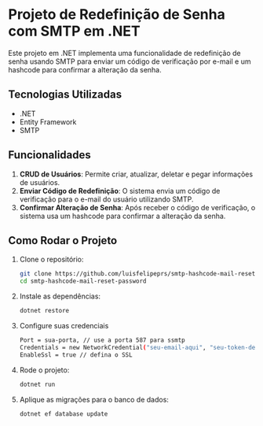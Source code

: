 # Projeto de Redefinição de Senha com SMTP em .NET

Este projeto em .NET implementa uma funcionalidade de redefinição de senha usando SMTP para enviar um código de verificação por e-mail e um hashcode para confirmar a alteração da senha.

## Tecnologias Utilizadas

- .NET
- Entity Framework
- SMTP

## Funcionalidades
1. **CRUD de Usuários**: Permite criar, atualizar, deletar e pegar informações de usuários.
2. **Enviar Código de Redefinição**: O sistema envia um código de verificação para o e-mail do usuário utilizando SMTP.
3. **Confirmar Alteração de Senha**: Após receber o código de verificação, o sistema usa um hashcode para confirmar a alteração da senha.

## Como Rodar o Projeto

1. Clone o repositório:

    ```bash
    git clone https://github.com/luisfelipeprs/smtp-hashcode-mail-reset-password.git
    cd smtp-hashcode-mail-reset-password
    ```

2. Instale as dependências:

    ```bash
    dotnet restore
    ```

3. Configure suas credenciais

    ```bash
    Port = sua-porta, // use a porta 587 para ssmtp 
    Credentials = new NetworkCredential("seu-email-aqui", "seu-token-de-acesso-aqui"),
    EnableSsl = true // defina o SSL
    ```

4. Rode o projeto:

    ```bash
    dotnet run
    ```

5. Aplique as migrações para o banco de dados:

    ```bash
    dotnet ef database update
    ```
